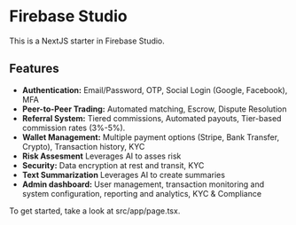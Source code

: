 # Firebase Studio

This is a NextJS starter in Firebase Studio.

## Features

- **Authentication:** Email/Password, OTP, Social Login (Google, Facebook), MFA
- **Peer-to-Peer Trading:** Automated matching, Escrow, Dispute Resolution
- **Referral System:** Tiered commissions, Automated payouts, Tier-based commission rates (3%-5%).
- **Wallet Management:** Multiple payment options (Stripe, Bank Transfer, Crypto), Transaction history, KYC
- **Risk Assesment** Leverages AI to asses risk
-   **Security:** Data encryption at rest and transit, KYC
- **Text Summarization** Leverages AI to create summaries
-   **Admin dashboard:** User management, transaction monitoring and system configuration, reporting and analytics, KYC & Compliance

To get started, take a look at src/app/page.tsx.

